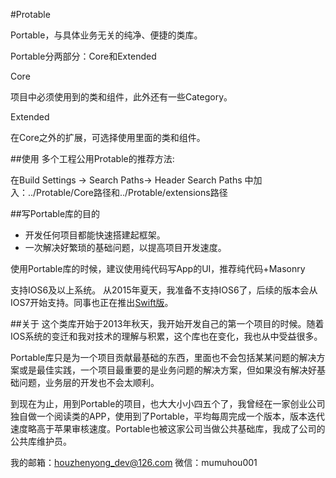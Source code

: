 #Protable

Portable，与具体业务无关的纯净、便捷的类库。

Portable分两部分：Core和Extended

Core 

项目中必须使用到的类和组件，此外还有一些Category。

Extended

在Core之外的扩展，可选择使用里面的类和组件。

##使用
多个工程公用Protable的推荐方法:

在Build Settings -> Search Paths-> Header Search Paths 中加入：../Protable/Core路径和../Protable/extensions路径

##写Portable库的目的
* 开发任何项目都能快速搭建起框架。
* 一次解决好繁琐的基础问题，以提高项目开发速度。

使用Portable库的时候，建议使用纯代码写App的UI，推荐纯代码+Masonry

支持IOS6及以上系统。
从2015年夏天，我准备不支持IOS6了，后续的版本会从IOS7开始支持。同事也正在推出[Swift版](https://github.com/zhenyonghou/Racer)。


##关于
这个类库开始于2013年秋天，我开始开发自己的第一个项目的时候。随着IOS系统的变迁和我对技术的理解与积累，这个库也在变化，我也从中受益很多。

Portable库只是为一个项目贡献最基础的东西，里面也不会包括某某问题的解决方案或是最佳实践，一个项目最重要的是业务问题的解决方案，但如果没有解决好基础问题，业务层的开发也不会太顺利。

到现在为止，用到Portable的项目，也大大小小四五个了，我曾经在一家创业公司独自做一个阅读类的APP，使用到了Portable，平均每周完成一个版本，版本迭代速度略高于苹果审核速度。Portable也被这家公司当做公共基础库，我成了公司的公共库维护员。


我的邮箱：houzhenyong_dev@126.com
微信：mumuhou001

